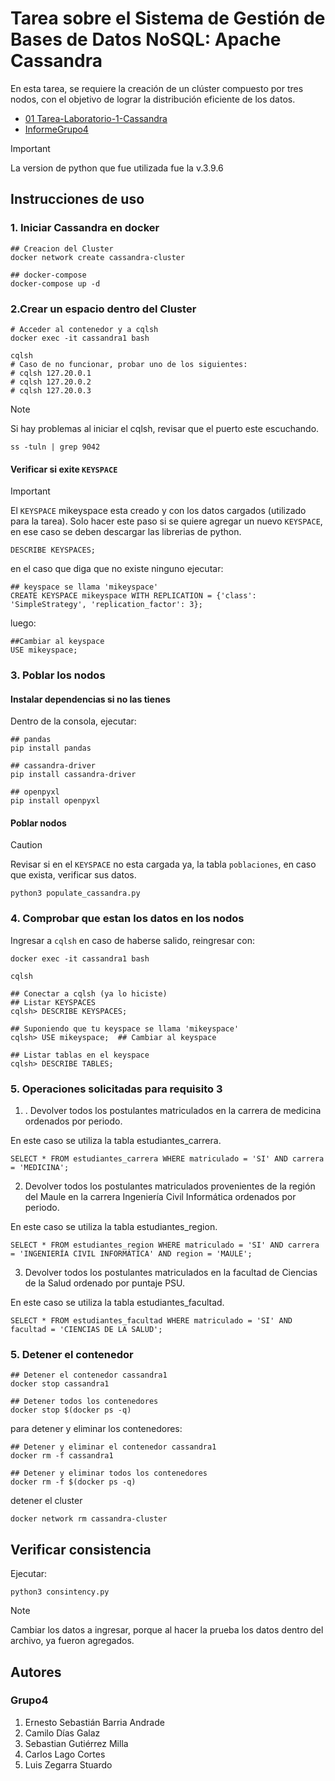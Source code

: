 # Tarea sobre el Sistema de Gestión de Bases de Datos NoSQL: Apache Cassandra

En esta tarea, se requiere la creación de un clúster compuesto por tres nodos, con el objetivo de lograr la distribución eficiente de los datos.
- [01 Tarea-Laboratorio-1-Cassandra](https://github.com/luphin/Tarea-Cassandra-Grupo4-BaseDatosAvanzada/blob/main/documents/01%20Tarea-Laboratorio-1-Cassandra.pdf)
- [InformeGrupo4](https://github.com/luphin/Tarea-Cassandra-Grupo4-BaseDatosAvanzada/blob/main/documents/InformeGrupo4.pdf)

>[!IMPORTANT]
> La version de python que fue utilizada fue la v.3.9.6

## Instrucciones de uso 

### 1. Iniciar Cassandra en docker
```
## Creacion del Cluster 
docker network create cassandra-cluster

## docker-compose
docker-compose up -d 
```

### 2.Crear un espacio dentro del Cluster
```
# Acceder al contenedor y a cqlsh
docker exec -it cassandra1 bash

cqlsh
# Caso de no funcionar, probar uno de los siguientes:
# cqlsh 127.20.0.1 
# cqlsh 127.20.0.2 
# cqlsh 127.20.0.3 
```

>[!NOTE]
> Si hay problemas al iniciar el cqlsh, revisar que el puerto este escuchando.
> ```
> ss -tuln | grep 9042
> ```

#### Verificar si exite `KEYSPACE`

>[!IMPORTANT]
> El `KEYSPACE` mikeyspace esta creado y con los datos cargados (utilizado para la tarea). Solo hacer este paso si se quiere agregar 
> un nuevo `KEYSPACE`, en ese caso se deben descargar las librerias de python.

```
DESCRIBE KEYSPACES;
```
en el caso que diga que no existe ninguno ejecutar: 
```
## keyspace se llama 'mikeyspace'
CREATE KEYSPACE mikeyspace WITH REPLICATION = {'class': 'SimpleStrategy', 'replication_factor': 3};
```
luego: 
```
##Cambiar al keyspace
USE mikeyspace;  
```

### 3. Poblar los nodos
#### Instalar dependencias si no las tienes
Dentro de la consola, ejecutar:

```
## pandas 
pip install pandas

## cassandra-driver
pip install cassandra-driver

## openpyxl
pip install openpyxl

```
#### Poblar nodos
>[!CAUTION]
> Revisar si en el `KEYSPACE` no esta cargada ya, la tabla `poblaciones`, en caso que exista, verificar sus datos.

```
python3 populate_cassandra.py 
```

### 4. Comprobar que estan los datos en los nodos
Ingresar a `cqlsh` en caso de haberse salido, reingresar con:

```
docker exec -it cassandra1 bash

cqlsh 

## Conectar a cqlsh (ya lo hiciste)
## Listar KEYSPACES
cqlsh> DESCRIBE KEYSPACES; 

## Suponiendo que tu keyspace se llama 'mikeyspace'
cqlsh> USE mikeyspace;  ## Cambiar al keyspace

## Listar tablas en el keyspace
cqlsh> DESCRIBE TABLES; 
```

### 5. Operaciones solicitadas para requisito 3

1. . Devolver todos los postulantes matriculados en la carrera de medicina ordenados por periodo.

En este caso se utiliza la tabla estudiantes_carrera.
```
SELECT * FROM estudiantes_carrera WHERE matriculado = 'SI' AND carrera = 'MEDICINA';

```

2. Devolver todos los postulantes matriculados provenientes de la región del Maule en la carrera Ingeniería Civil Informática ordenados por periodo.

En este caso se utiliza la tabla estudiantes_region.
```
SELECT * FROM estudiantes_region WHERE matriculado = 'SI' AND carrera = 'INGENIERÍA CIVIL INFORMÁTICA' AND region = 'MAULE';
```

3. Devolver todos los postulantes matriculados en la facultad de Ciencias de la Salud ordenado por puntaje PSU.

En este caso se utiliza la tabla estudiantes_facultad.
```
SELECT * FROM estudiantes_facultad WHERE matriculado = 'SI' AND facultad = 'CIENCIAS DE LA SALUD';
```

### 5. Detener el contenedor 

```
## Detener el contenedor cassandra1
docker stop cassandra1

## Detener todos los contenedores
docker stop $(docker ps -q)

```

para detener y eliminar los contenedores: 

```
## Detener y eliminar el contenedor cassandra1
docker rm -f cassandra1

## Detener y eliminar todos los contenedores
docker rm -f $(docker ps -q)

```

detener el cluster

```
docker network rm cassandra-cluster
```

## Verificar consistencia
Ejecutar:
```
python3 consintency.py
```
>[!NOTE]
> Cambiar los datos a ingresar, porque al hacer la prueba los datos dentro del archivo, ya fueron agregados.

## Autores
### Grupo4
1. Ernesto Sebastián Barria Andrade
2. Camilo Días Galaz
3. Sebastian Gutiérrez Milla
4. Carlos Lago Cortes
5. Luis Zegarra Stuardo


